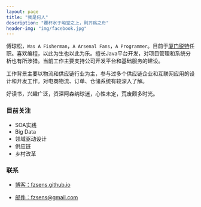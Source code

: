 ```yaml
---
layout: page
title: "我是何人"
description: "覆杯水于坳堂之上，則芥爲之舟"
header-img: "img/facebook.jpg"
---
```



傅琼松，`Was A Fisherman`，`A Arsenal Fans`，`A Programmer`。目前于[厦门锐特](http://www.sinoservices.com)任职。喜欢编程，以此为生也以此为乐。擅长Java平台开发，对项目管理和系统分析也有所涉猎。当前工作主要支持公司开发平台和基础服务的建设。  

工作背景主要以物流和供应链行业为主，参与过多个供应链企业和互联网应用的设计和开发工作。对电商物流、订单、仓储系统有较深入了解。  

好读书，兴趣广泛，资深阿森纳球迷，心性未定，荒废颇多时光。


### 目前关注
- SOA实践
- Big Data
- 领域驱动设计
- 供应链
- 乡村改革


### 联系

- [博客：fzsens.github.io](fzsens.github.io)

- [邮件：fzsens@gmail.com](mailto:fzsens@gmail.com)
